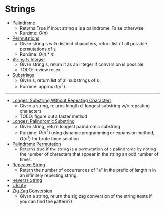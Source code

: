 # Strings

* [Palindrome](isPalindrome.py)
    * Returns True if input string s is a palindrome, False otherwise
    * Runtime: $O(n)$
* [Permutations](permutations.py)
    * Given string s with distinct characters, return list of all possible permutations of s.
    * Runtime: $O(n * n!)$
* [String to Integer](stringToInteger.py)
    * Given string s, return it as an integer if conversion is possible
    * TODO: review regex
* [Substrings](substrings.py)
    * Given s, return list of all substrings of s
    * Runtime: approx $O(n^2)$
    
---

* [Longest Substring Without Repeating Characters](longestSubstringNoRepeats.py)  
    * Given a string, returns length of longest substring w/o repeating characters  
    * TODO: figure out a faster method
* [Longest Palindromic Substring](longestPalindromicSubstring.py)
    * Given string, return longest palindromic substring
    * Runtime: $O(n^2)$ using dynamic programming or expansion method, $O(n^3)$ for brute force solution
* [Palindrome Permutation](palindromePermutation.py)
	* Returns true if the string is a permutation of a palindrome by noting the number of characters that appear in the string an odd number of times.
* [Repeated String](repeatedString.py)
	* Return the number of occurrences of "a" in the prefix of length n in an infinitely repeating string.
* [Reverse String](reverseString.py)
* [URLify](urlify.py)
* [Zig Zag Conversion](zigZagConversion.py)
    * Given a string, return the zig zag conversion of the string (tests if you can find the pattern?)